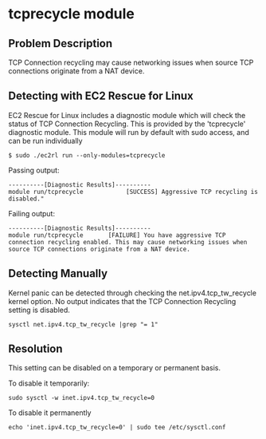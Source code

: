 # tcprecycle module

## Problem Description

TCP Connection recycling may cause networking issues when source TCP connections originate from a NAT device.

## Detecting with EC2 Rescue for Linux

EC2 Rescue for Linux includes a diagnostic module which will check the status of TCP Connection Recycling. This is provided by the 'tcprecycle' diagnostic module.  This module will run by default with sudo access, and can be run individually

```commandline
$ sudo ./ec2rl run --only-modules=tcprecycle
```

Passing output:

```commandline
----------[Diagnostic Results]----------
module run/tcprecycle            [SUCCESS] Aggressive TCP recycling is disabled."
```

Failing output:

```commandline
----------[Diagnostic Results]----------
module run/tcprecycle       [FAILURE] You have aggressive TCP connection recycling enabled. This may cause networking issues when source TCP connections originate from a NAT device.
```

## Detecting Manually

Kernel panic can be detected through checking the net.ipv4.tcp_tw_recycle kernel option. No output indicates that the TCP Connection Recycling setting is disabled.

```commandline
sysctl net.ipv4.tcp_tw_recycle |grep "= 1"
```

## Resolution

This setting can be disabled on a temporary or permanent basis.

To disable it temporarily:

```commandline
sudo sysctl -w inet.ipv4.tcp_tw_recycle=0
```

To disable it permanently

```commandline
echo 'inet.ipv4.tcp_tw_recycle=0' | sudo tee /etc/sysctl.conf
```
